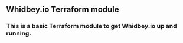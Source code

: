 ## Whidbey.io Terraform module
### This is a basic Terraform module to get Whidbey.io up and running.
